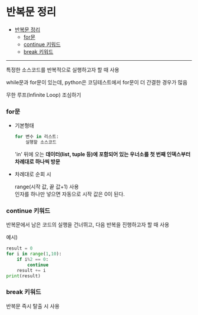 # 반복문 정리

- [반복문 정리](#반복문-정리)
  - [for문](#for문)
  - [continue 키워드](#continue-키워드)
  - [break 키워드](#break-키워드)

---

특정한 소스코드를 반복적으로 실행하고자 할 때 사용

while문과 for문이 있는데, python은 코딩테스트에서 for문이 더 간결한 경우가 많음

무한 루프(Infinite Loop) 조심하기

### for문

- 기본형태

  ```python
  for 변수 in 리스트:
      실행할 소스코드
  ```

  'in' 뒤에 오는 **데이터(list, tuple 등)에 포함되어 있는 우너소를 첫 번째 인덱스부터 차례대로 하나씩 방문**

- 차례대로 순회 시

  range(시작 값, 끝 값+1) 사용  
   인자를 하나만 넣으면 자동으로 시작 값은 0이 된다.

### continue 키워드

반복문에서 남은 코드의 실행을 건너뛰고, 다음 반복을 진행하고자 할 때 사용

예시)

```python
result = 0
for i in range(1,10):
    if i%2 == 0:
        continue
    result += i
print(result)
```

### break 키워드

반복문 즉시 탈출 시 사용
